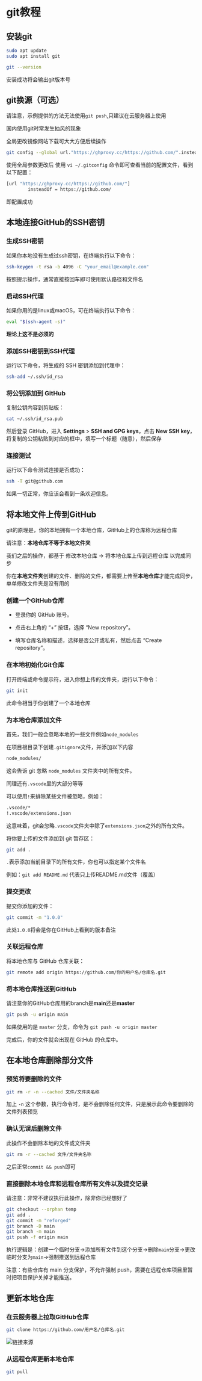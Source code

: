 # git教程

## 安装git

````bash
sudo apt update
sudo apt install git

git --version
````

安装成功将会输出git版本号

## git换源（可选）

请注意，示例提供的方法无法使用`git push`,只建议在云服务器上使用

国内使用git时常发生抽风的现象

全局更改镜像网站下载可大大方便后续操作

````bash
git config --global url."https://ghproxy.cc/https://github.com/".insteadOf "https://github.com/"
````

使用全局参数更改后 使用 `vi ~/.gitconfig` 命令即可查看当前的配置文件，看到以下配置：

````bash
[url "https://ghproxy.cc/https://github.com/"]
        insteadOf = https://github.com/
````

即配置成功

## 本地连接GitHub的SSH密钥

### 生成SSH密钥

如果你本地没有生成过ssh密钥，在终端执行以下命令：

````bash
ssh-keygen -t rsa -b 4096 -C "your_email@example.com"
````

按照提示操作，通常直接按回车即可使用默认路径和文件名

### 启动SSH代理

如果你用的是linux或macOS，可在终端执行以下命令：

````bash
eval "$(ssh-agent -s)"
````

**理论上这不是必须的**

### 添加SSH密钥到SSH代理

运行以下命令，将生成的 SSH 密钥添加到代理中：

````bash
ssh-add ~/.ssh/id_rsa
````

### 将公钥添加到 GitHub

复制公钥内容到剪贴板：

````bash
cat ~/.ssh/id_rsa.pub
````

然后登录 GitHub，进入 **Settings** > **SSH and GPG keys**，点击 **New SSH key**，将复制的公钥粘贴到对应的框中，填写一个标题（随意），然后保存

### 连接测试

运行以下命令测试连接是否成功：

````bash
ssh -T git@github.com
````

如果一切正常，你应该会看到一条欢迎信息。

## 将本地文件上传到GitHub

git的原理是，你的本地拥有一个本地仓库，GitHub上的仓库称为远程仓库

请注意：**本地仓库不等于本地文件夹**

我们之后的操作，都基于 修改本地仓库 -> 将本地仓库上传到远程仓库 以完成同步

你在**本地文件夹**创建的文件、删除的文件，都需要上传至**本地仓库**才能完成同步，单单修改文件夹是没有用的

### 创建一个GitHub仓库

- 登录你的 GitHub 账号。

- 点击右上角的 “+” 按钮，选择 “New repository”。

- 填写仓库名称和描述，选择是否公开或私有，然后点击 “Create repository”。

### 在本地初始化Git仓库

打开终端或命令提示符，进入你想上传的文件夹，运行以下命令：

````bash
git init
````

此命令相当于你创建了一个本地仓库

### 为本地仓库添加文件

首先，我们一般会忽略本地的一些文件例如`node_modules`

在项目根目录下创建`.gitignore`文件，并添加以下内容

````bash
node_modules/
````

这会告诉 git 忽略 `node_modules` 文件夹中的所有文件。

同理还有`.vscode`里的大部分等等

可以使用`!`来排除某些文件被忽略，例如：

````bash
.vscode/*
!.vscode/extensions.json
````

这意味着，git会忽略`.vscode`文件夹中除了`extensions.json`之外的所有文件。

将你要上传的文件添加到 git 暂存区：

````bash
git add .
````

`.`表示添加当前目录下的所有文件，你也可以指定某个文件名

例如：`git add README.md` 代表只上传README.md文件（覆盖）

### 提交更改

提交你添加的文件：

````bash
git commit -m "1.0.0"
````

此处`1.0.0`将会是你在GitHub上看到的版本备注

### 关联远程仓库

将本地仓库与 GitHub 仓库关联：

````bash
git remote add origin https://github.com/你的用户名/仓库名.git
````

### 将本地仓库推送到GitHub

请注意你的GitHub仓库用的branch是**main**还是**master**

````bash
git push -u origin main
````

如果使用的是 `master` 分支，命令为 `git push -u origin master`

完成后，你的文件就会出现在 GitHub 的仓库中。

## 在本地仓库删除部分文件

### 预览将要删除的文件

````bash
git rm -r -n --cached 文件/文件夹名称
````

加上 `-n` 这个参数，执行命令时，是不会删除任何文件，只是展示此命令要删除的文件列表预览

### 确认无误后删除文件

此操作不会删除本地的文件或文件夹

````bash
git rm -r --cached 文件/文件夹名称
````

之后正常`commit && push`即可

### 直接删除本地仓库和远程仓库所有文件以及提交记录

请注意：非常不建议执行此操作，除非你已经想好了

````bash
git checkout --orphan temp
git add .
git commit -m "reforged"
git branch -D main
git branch -m main
git push -f origin main
````

执行逻辑是：创建一个临时分支->添加所有文件到这个分支->删除`main`分支->更改临时分支为`main`->强制推送到远程仓库

注意：有些仓库有 main 分支保护，不允许强制 push，需要在远程仓库项目里暂时把项目保护关掉才能推送。

## 更新本地仓库

### 在云服务器上拉取GitHub仓库

````bash
git clone https://github.com/用户名/仓库名.git
````
![链接来源](https://image.honahec.cc/git-clone.png)

### 从远程仓库更新本地仓库

````bash
git pull        
````